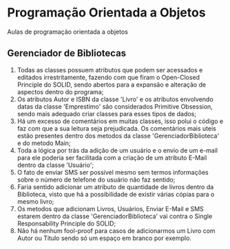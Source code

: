 # Programação Orientada a Objetos

Aulas de programação orientada a objetos

## Gerenciador de Bibliotecas

1. Todas as classes possuem atributos que podem ser acessados e editados irrestritamente, fazendo com que firam o Open-Closed Principle do SOLID, sendo abertos para a expansão e alteração de aspectos dentro do programa;
2. Os atributos Autor e ISBN da classe 'Livro' e os atributos envolvendo datas da classe 'Emprestimo' são considerados Primitive Obsession, sendo mais adequado criar classes para esses tipos de dados;
3. Há um excesso de comentários em muitas classes, isso polui o código e faz com que a sua leitura seja prejudicada. Os comentários mais uteis estão presentes dentro dos metodos da classe 'GerenciadorBiblioteca' e do metodo Main;
4. Toda a lógica por trás da adição de um usuário e o envio de um e-mail para ele poderia ser facilitada com a criação de um atributo E-Mail dentro da classe 'Usuário';
5. O fato de enviar SMS ser possível mesmo sem termos informações sobre o número de telefone do usuário não faz sentido;
6. Faria sentido adicionar um atributo de quantidade de livros dentro da Biblioteca, visto que há a possibilidade de existir várias cópias para o mesmo livro;
7. Os metodos que adicionam Livros, Usuários, Enviar E-Mail e SMS estarem dentro da classe 'GerenciadorBiblioteca' vai contra o Single Responsability Principle do SOLID;
8. Não há nenhum fool-proof para casos de adicionarmos um Livro com Autor ou Titulo sendo só um espaço em branco por exemplo.
